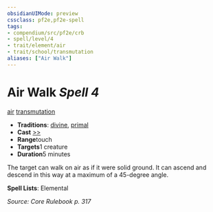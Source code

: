 ```yaml
---
obsidianUIMode: preview
cssclass: pf2e,pf2e-spell
tags:
- compendium/src/pf2e/crb
- spell/level/4
- trait/element/air
- trait/school/transmutation
aliases: ["Air Walk"]
---
```

# Air Walk *Spell 4*   
[air](air.md)  [transmutation](transmutation.md)  

- **Traditions**: [divine](divine.md), [primal](primal.md)
- **Cast** [>>](chapter-9-playing-the-game.md#Actions "Two-Action") 
- **Range**touch
- **Targets**1 creature
- **Duration**5 minutes

The target can walk on air as if it were solid ground. It can ascend and descend in this way at a maximum of a 45-degree angle.

**Spell Lists**: Elemental

*Source: Core Rulebook p. 317*